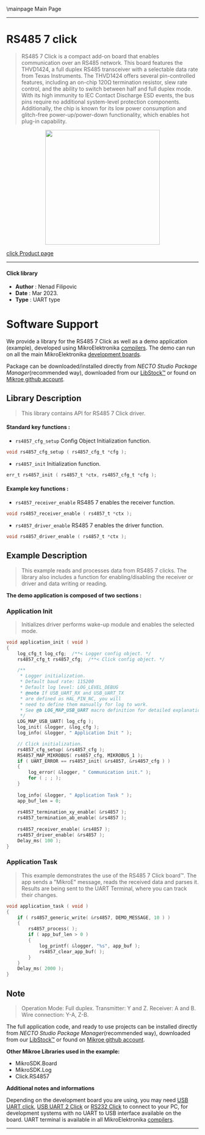 \mainpage Main Page

---
# RS485 7 click

> RS485 7 Click is a compact add-on board that enables communication over an RS485 network. 
> This board features the THVD1424, a full duplex RS485 transceiver 
> with a selectable data rate from Texas Instruments. 
> The THVD1424 offers several pin-controlled features, including an on-chip 120Ω termination resistor, 
> slew rate control, and the ability to switch between half and full duplex mode. 
> With its high immunity to IEC Contact Discharge ESD events, 
> the bus pins require no additional system-level protection components. 
> Additionally, the chip is known for its low power consumption and 
> glitch-free power-up/power-down functionality, which enables hot plug-in capability.

<p align="center">
  <img src="https://download.mikroe.com/images/click_for_ide/rs4857_click.png" height=300px>
</p>

[click Product page](https://www.mikroe.com/rs485-7-click)

---


#### Click library

- **Author**        : Nenad Filipovic
- **Date**          : Mar 2023.
- **Type**          : UART type


# Software Support

We provide a library for the RS485 7 Click
as well as a demo application (example), developed using MikroElektronika
[compilers](https://www.mikroe.com/necto-studio).
The demo can run on all the main MikroElektronika [development boards](https://www.mikroe.com/development-boards).

Package can be downloaded/installed directly from *NECTO Studio Package Manager*(recommended way), downloaded from our [LibStock&trade;](https://libstock.mikroe.com) or found on [Mikroe github account](https://github.com/MikroElektronika/mikrosdk_click_v2/tree/master/clicks).

## Library Description

> This library contains API for RS485 7 Click driver.

#### Standard key functions :

- `rs4857_cfg_setup` Config Object Initialization function.
```c
void rs4857_cfg_setup ( rs4857_cfg_t *cfg );
```

- `rs4857_init` Initialization function.
```c
err_t rs4857_init ( rs4857_t *ctx, rs4857_cfg_t *cfg );
```

#### Example key functions :

- `rs4857_receiver_enable` RS485 7 enables the receiver function.
```c
void rs4857_receiver_enable ( rs4857_t *ctx );
```

- `rs4857_driver_enable` RS485 7 enables the driver function.
```c
void rs4857_driver_enable ( rs4857_t *ctx );
```

## Example Description

> This example reads and processes data from RS485 7 clicks.
> The library also includes a function for enabling/disabling 
> the receiver or driver and data writing or reading.

**The demo application is composed of two sections :**

### Application Init

> Initializes driver performs wake-up module and enables the selected mode.

```c
void application_init ( void ) 
{
    log_cfg_t log_cfg;  /**< Logger config object. */
    rs4857_cfg_t rs4857_cfg;  /**< Click config object. */

    /** 
     * Logger initialization.
     * Default baud rate: 115200
     * Default log level: LOG_LEVEL_DEBUG
     * @note If USB_UART_RX and USB_UART_TX 
     * are defined as HAL_PIN_NC, you will 
     * need to define them manually for log to work. 
     * See @b LOG_MAP_USB_UART macro definition for detailed explanation.
     */
    LOG_MAP_USB_UART( log_cfg );
    log_init( &logger, &log_cfg );
    log_info( &logger, " Application Init " );

    // Click initialization.
    rs4857_cfg_setup( &rs4857_cfg );
    RS4857_MAP_MIKROBUS( rs4857_cfg, MIKROBUS_1 );
    if ( UART_ERROR == rs4857_init( &rs4857, &rs4857_cfg ) ) 
    {
        log_error( &logger, " Communication init." );
        for ( ; ; );
    }
    
    log_info( &logger, " Application Task " );
    app_buf_len = 0;
    
    rs4857_termination_xy_enable( &rs4857 );
    rs4857_termination_ab_enable( &rs4857 );
    
    rs4857_receiver_enable( &rs4857 );
    rs4857_driver_enable( &rs4857 );
    Delay_ms( 100 );
}
```

### Application Task

> This example demonstrates the use of the RS485 7 Click board™.
> The app sends a "MikroE" message, reads the received data and parses it.
> Results are being sent to the UART Terminal, where you can track their changes.

```c
void application_task ( void ) 
{  
    if ( rs4857_generic_write( &rs4857, DEMO_MESSAGE, 10 ) )
    {
        rs4857_process( );
        if ( app_buf_len > 0 )
        {
            log_printf( &logger, "%s", app_buf );
            rs4857_clear_app_buf( );
        }
    }
    Delay_ms( 2000 );
}
```

## Note

> Operation Mode: Full duplex. 
> Transmitter: Y and Z.
> Receiver: A and B.
> Wire connection: Y-A, Z-B.

The full application code, and ready to use projects can be installed directly from *NECTO Studio Package Manager*(recommended way), downloaded from our [LibStock&trade;](https://libstock.mikroe.com) or found on [Mikroe github account](https://github.com/MikroElektronika/mikrosdk_click_v2/tree/master/clicks).

**Other Mikroe Libraries used in the example:**

- MikroSDK.Board
- MikroSDK.Log
- Click.RS4857

**Additional notes and informations**

Depending on the development board you are using, you may need
[USB UART click](https://www.mikroe.com/usb-uart-click),
[USB UART 2 Click](https://www.mikroe.com/usb-uart-2-click) or
[RS232 Click](https://www.mikroe.com/rs232-click) to connect to your PC, for
development systems with no UART to USB interface available on the board. UART
terminal is available in all MikroElektronika
[compilers](https://shop.mikroe.com/compilers).

---
